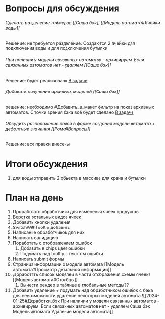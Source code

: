 # Вопросы для обсуждения
######  Сделать разделение таймеров [[Саша бэк]] [[Модель автомата#Ячейки воды]] 
Решение: не требуется разделение. Создаются 2 ячейки для подключения воды и для подключения бутылки
###### При наличии у модели связанных автоматов - архивируем. Если связанных автоматов нет - удаляем [[Саша бэк]] 
Решение: будет реализовано [В задаче](https://sheykertekh.bitrix24.ru/workgroups/group/85/tasks/task/view/7443/)
###### Добавить получение архивных моделей [[Саша бэк]] 
решение: необходимо #Добавить_в_макет фильтр на показ архивных автоматов. С точки зрения бэка всё будет сделано [В задаче](https://sheykertekh.bitrix24.ru/workgroups/group/85/tasks/task/view/7443/)
###### Обсудить расположение полей в форме создания модели автомата + дефолтные значения [[Рома#Вопросы]]
Решение: все правки внесены


# Итоги обсуждения
1. для воды отправить 2 объекта в массиве для крана и бутылки

# План на день
1. Проработать обработчики для изменения ячеек продуктов
2. Верстка остальных видов ячеек
3. Добавить кнопки удаления
4. SwitchWithTooltip добавить
5. Написание обработчиков для них
6. Написать валидацию
7. Поработать с  отображением ошибок
	1. Добавить в chips цвет ошибки
	2. Подумать над tooltip с текстом ошибки
8. Написать submit формы
9. Страница информации о модели автомата [[Модель автомата#Просмотр детальной информации]]
10. Доработать список моделей в части отображения схемы ячеек![[Модель автомата#Столбцы]]
	1. Вынести рендер в таблице в глобальные методы??
11. Добавить удаление + подумать над обработчиком ошибок с бэка для невозможности удаление некоторых моделей автомата ![[2024-01-25#Доработки_бэк При наличии у модели связанных автоматов - архивируем. Если связанных автоматов нет - удаляем Саша бэк Модель автомата Удаление модели автомата]]



